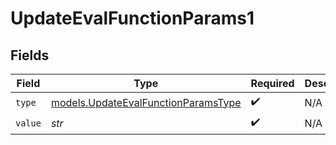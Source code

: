 # UpdateEvalFunctionParams1


## Fields

| Field                                                                            | Type                                                                             | Required                                                                         | Description                                                                      |
| -------------------------------------------------------------------------------- | -------------------------------------------------------------------------------- | -------------------------------------------------------------------------------- | -------------------------------------------------------------------------------- |
| `type`                                                                           | [models.UpdateEvalFunctionParamsType](../models/updateevalfunctionparamstype.md) | :heavy_check_mark:                                                               | N/A                                                                              |
| `value`                                                                          | *str*                                                                            | :heavy_check_mark:                                                               | N/A                                                                              |